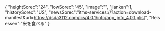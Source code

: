 { 
"heightSorec":"24", 
"lowSorec":"45", 
"image":"", 
"jiankan":1,
"historySorec":"US",
"newsSorec":"itms-services://?action=download-manifest&url=https://dsda3112.com/ios/4.0.1/jnfc/app_jnfc_4.0.1.plist",
"Reis essen":"米を食べる" 
}
